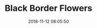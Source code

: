 ---
date: 2018-11-12 08:05:50
link:
  source: pocket
  source_url: https://getpocket.com
  text: Black Border Flowers
  url: https://peowstudio.com/bbf/index.html
slug: black-border-flowers
source: pocket
title: Black Border Flowers
syndicated:
- type: twitter
  url: https://twitter.com/roytang/statuses/1061896924893188096/
---
